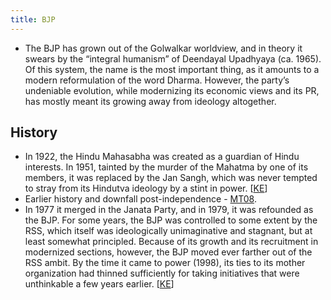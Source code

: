 ```yaml
---
title: BJP
---
```


- The BJP has grown out of the Golwalkar worldview, and in theory it swears by the “integral humanism” of Deendayal Upadhyaya (ca. 1965). Of this system, the name is the most important thing, as it amounts to a modern reformulation of the word Dharma. However, the party’s undeniable evolution, while modernizing its economic views and its PR, has mostly meant its growing away from ideology altogether.

## History
- In 1922, the Hindu Mahasabha was created as a guardian of Hindu interests. In 1951, tainted by the murder of the Mahatma by one of its members, it was replaced by the Jan Sangh, which was never tempted to stray from its Hindutva ideology by a stint in power. \[[KE](http://centreright.in/2014/08/the-modi-governments-hindu-agenda/#.U_Ndlj2x3Ua)\]
- Earlier history and downfall post-independence - [MT08](https://manasataramgini.wordpress.com/2009/01/18/have-the-hindus-given-up/).
- In 1977 it merged in the Janata Party, and in 1979, it was refounded as the BJP. For some years, the BJP was controlled to some extent by the RSS, which itself was ideologically unimaginative and stagnant, but at least somewhat principled. Because of its growth and its recruitment in modernized sections, however, the BJP moved ever farther out of the RSS ambit. By the time it came to power (1998), its ties to its mother organization had thinned sufficiently for taking initiatives that were unthinkable a few years earlier. \[[KE](http://centreright.in/2014/08/the-modi-governments-hindu-agenda/#.U_Ndlj2x3Ua)\]

